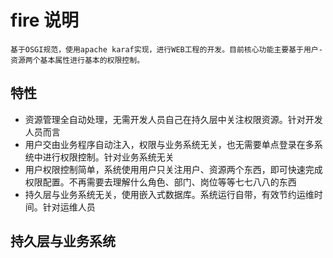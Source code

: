 # fire 说明
```
基于OSGI规范，使用apache karaf实现，进行WEB工程的开发。目前核心功能主要基于用户-资源两个基本属性进行基本的权限控制。
```

## 特性
- 资源管理全自动处理，无需开发人员自己在持久层中关注权限资源。针对开发人员而言
- 用户交由业务程序自动注入，权限与业务系统无关，也无需要单点登录在多系统中进行权限控制。针对业务系统无关
- 用户权限控制简单，系统使用用户只关注用户、资源两个东西，即可快速完成权限配置。不再需要去理解什么角色、部门、岗位等等七七八八的东西
- 持久层与业务系统无关，使用嵌入式数据库。系统运行自带，有效节约运维时间。针对运维人员

## 持久层与业务系统
